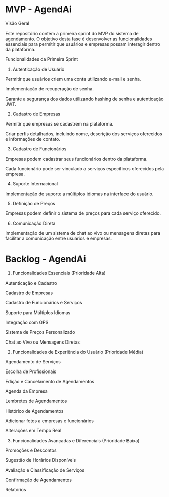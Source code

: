 # MVP - AgendAi

Visão Geral

Este repositório contém a primeira sprint do MVP do sistema de agendamento. O objetivo desta fase é desenvolver as funcionalidades essenciais para permitir que usuários e empresas possam interagir dentro da plataforma.

Funcionalidades da Primeira Sprint

1. Autenticação de Usuário

Permitir que usuários criem uma conta utilizando e-mail e senha.

Implementação de recuperação de senha.

Garante a segurança dos dados utilizando hashing de senha e autenticação JWT.

2. Cadastro de Empresas

Permitir que empresas se cadastrem na plataforma.

Criar perfis detalhados, incluindo nome, descrição dos serviços oferecidos e informações de contato.

3. Cadastro de Funcionários

Empresas podem cadastrar seus funcionários dentro da plataforma.

Cada funcionário pode ser vinculado a serviços específicos oferecidos pela empresa.

4. Suporte Internacional

Implementação de suporte a múltiplos idiomas na interface do usuário.

5. Definição de Preços

Empresas podem definir o sistema de preços para cada serviço oferecido.

6. Comunicação Direta

Implementação de um sistema de chat ao vivo ou mensagens diretas para facilitar a comunicação entre usuários e empresas.



# Backlog - AgendAi

1. Funcionalidades Essenciais (Prioridade Alta)

Autenticação e Cadastro



Cadastro de Empresas



Cadastro de Funcionários e Serviços



Suporte para Múltiplos Idiomas



Integração com GPS



Sistema de Preços Personalizado



Chat ao Vivo ou Mensagens Diretas


2. Funcionalidades de Experiência do Usuário (Prioridade Média)

Agendamento de Serviços



Escolha de Profissionais



Edição e Cancelamento de Agendamentos



Agenda da Empresa



Lembretes de Agendamentos



Histórico de Agendamentos



Adicionar fotos a empresas e funcionários

Alterações em Tempo Real

3. Funcionalidades Avançadas e Diferenciais (Prioridade Baixa)

Promoções e Descontos



Sugestão de Horários Disponíveis



Avaliação e Classificação de Serviços



Confirmação de Agendamentos



Relatórios



